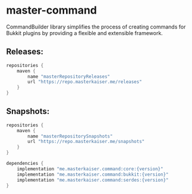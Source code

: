# master-command
CommandBuilder library simplifies the process of creating commands for Bukkit plugins by providing a flexible and extensible framework.

## Releases:
```groovy
repositories {
    maven {
        name "masterRepositoryReleases"
        url "https://repo.masterkaiser.me/releases"
    }
}
```

## Snapshots:
```groovy
repositories {
    maven {
        name "masterRepositorySnapshots"
        url "https://repo.masterkaiser.me/snapshots"
    }
}
```

```groovy
dependencies {
    implementation "me.masterkaiser.command:core:{version}"
    implementation "me.masterkaiser.command:bukkit:{version}"
    implementation "me.masterkaiser.command:serdes:{version}"
}
```

